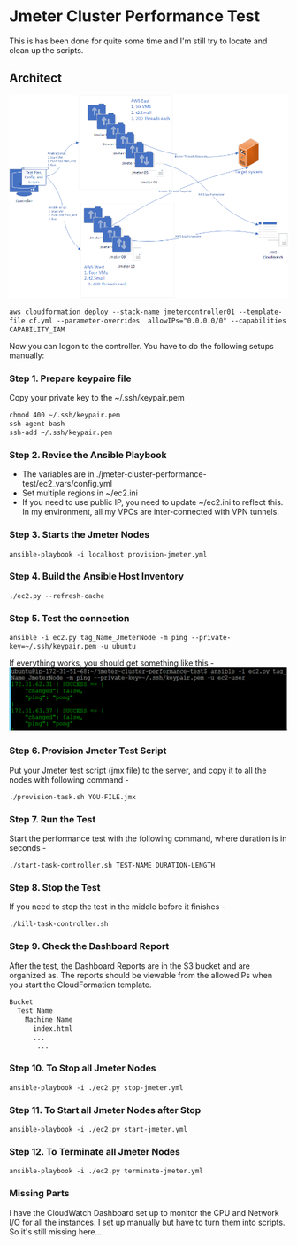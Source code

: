 Jmeter Cluster Performance Test
========

This is has been done for quite some time and I'm still try to locate and clean up the scripts.

## Architect
![Architect](https://raw.githubusercontent.com/changli3/jmeter-cluster-performance-test/master/jmeter-cluster-performance-test.png "Architect")

```
aws cloudformation deploy --stack-name jmetercontroller01 --template-file cf.yml --parameter-overrides  allowIPs="0.0.0.0/0" --capabilities CAPABILITY_IAM
```
Now you can logon to the controller. You have to do the following setups manually:

### Step 1. Prepare keypaire file

Copy your private key to the ~/.ssh/keypair.pem

```
chmod 400 ~/.ssh/keypair.pem
ssh-agent bash 
ssh-add ~/.ssh/keypair.pem 
```

### Step 2. Revise the Ansible Playbook
* The variables are in ./jmeter-cluster-performance-test/ec2_vars/config.yml
* Set multiple regions in ~/ec2.ini
* If you need to use public IP, you need to update ~/ec2.ini to reflect this. In my environment, all my VPCs are inter-connected with VPN tunnels.


### Step 3. Starts the Jmeter Nodes
```
ansible-playbook -i localhost provision-jmeter.yml
```

### Step 4. Build the Ansible Host Inventory
```
./ec2.py --refresh-cache
```

### Step 5. Test the connection
```
ansible -i ec2.py tag_Name_JmeterNode -m ping --private-key=~/.ssh/keypair.pem -u ubuntu
```

If everything works, you should get something like this -
![ping](https://raw.githubusercontent.com/changli3/jmeter-cluster-performance-test/master/ping.png "ping")

### Step 6. Provision Jmeter Test Script
Put your Jmeter test script (jmx file) to the server, and copy it to all the nodes with following command -
```
./provision-task.sh YOU-FILE.jmx
```

### Step 7. Run the Test
Start the performance test with the following command, where duration is in seconds -
```
./start-task-controller.sh TEST-NAME DURATION-LENGTH
```

### Step 8. Stop the Test
If you need to stop the test in the middle before it finishes -
```
./kill-task-controller.sh
```

### Step 9. Check the Dashboard Report
After the test, the Dashboard Reports are in the S3 bucket and are organized as. The reports should be viewable from the allowedIPs when you start the CloudFormation template.
```
Bucket
  Test Name
    Machine Name
	  index.html
	  ...
	   ...
```

### Step 10. To Stop all Jmeter Nodes
```
ansible-playbook -i ./ec2.py stop-jmeter.yml
```

### Step 11. To Start all Jmeter Nodes after Stop
```
ansible-playbook -i ./ec2.py start-jmeter.yml
```

### Step 12. To Terminate all Jmeter Nodes
```
ansible-playbook -i ./ec2.py terminate-jmeter.yml
```

### Missing Parts
I have the CloudWatch Dashboard set up to monitor the CPU and Network I/O for all the instances. I set up manually but have to turn them into scripts. So it's still missing here...

